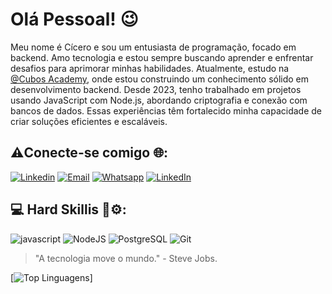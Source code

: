 # Olá Pessoal! 😉
Meu nome é Cícero e sou um entusiasta de programação, focado em backend. Amo tecnologia e estou sempre buscando aprender e enfrentar desafios para aprimorar minhas habilidades. Atualmente, estudo na [@Cubos Academy](https://cubos.academy/), onde estou construindo um conhecimento sólido em desenvolvimento backend.
Desde 2023, tenho trabalhado em projetos usando JavaScript com Node.js, abordando criptografia e conexão com bancos de dados. Essas experiências têm fortalecido minha capacidade de criar soluções eficientes e escaláveis.

## ⚠️Conecte-se comigo 🌐:
[![Linkedin](https://img.shields.io/badge/LinkedIn-0077B5?style=for-the-badge&logo=linkedin&logoColor=white)](https://www.linkedin.com/in/cicero-guilherme-a9473a260/)
[![Email](https://img.shields.io/badge/Gmail-D14836?style=for-the-badge&logo=gmail&logoColor=white)](cicerog.silvestre@gmail.com)
[![Whatsapp](https://img.shields.io/badge/WhatsApp-25D366?style=for-the-badge&logo=whatsapp&logoColor=white)](31995932587)
[![LinkedIn](https://img.shields.io/badge/GitHub-100000?style=for-the-badge&logo=github&logoColor=white)](https://github.com/CiceroGGS)

## 💻 Hard Skillis 🚀⚙️:
![javascript](https://img.shields.io/badge/JavaScript-323330?style=for-the-badge&logo=javascript&logoColor=F7DF1E)
![NodeJS](https://img.shields.io/badge/Node%20js-339933?style=for-the-badge&logo=nodedotjs&logoColor=white)
![PostgreSQL](https://img.shields.io/badge/PostgreSQL-316192?style=for-the-badge&logo=postgresql&logoColor=white)
![Git](https://img.shields.io/badge/GIT-E44C30?style=for-the-badge&logo=git&logoColor=white)

 > "A tecnologia move o mundo." - Steve Jobs.

[![Top Linguagens](https://github-readme-stats.vercel.app/api/top-langs/?username=CiceroGGS&theme=tokyonight&custom_title=Top%20%Linguagens)]
